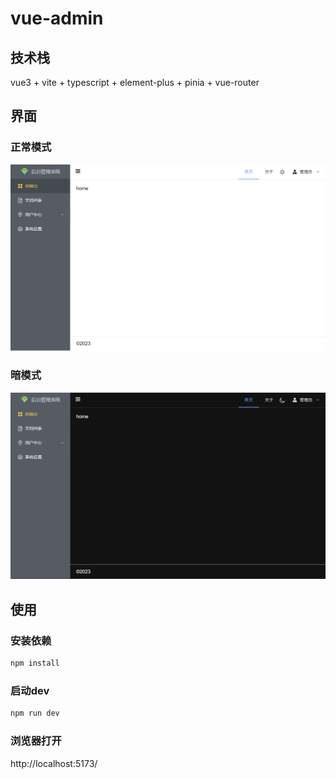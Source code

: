 # vue-admin
## 技术栈

vue3 + vite + typescript + element-plus + pinia + vue-router
## 界面
### 正常模式
![正常模式](docs/images/1.png)
### 暗模式
![暗模式](docs/images/dark.png)
## 使用
### 安装依赖
```sh
npm install
```

### 启动dev
```sh
npm run dev
```

### 浏览器打开
http://localhost:5173/

